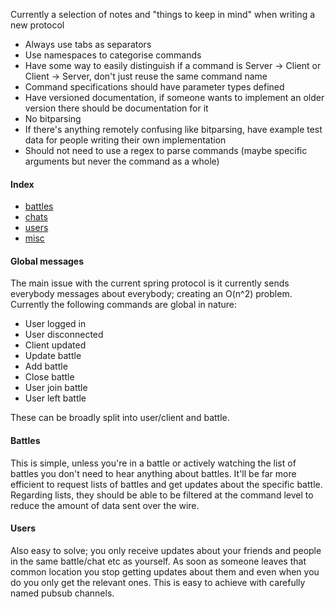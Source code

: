 Currently a selection of notes and "things to keep in mind" when writing a new protocol
- Always use tabs as separators
- Use namespaces to categorise commands
- Have some way to easily distinguish if a command is Server -> Client or Client -> Server, don't just reuse the same command name
- Command specifications should have parameter types defined
- Have versioned documentation, if someone wants to implement an older version there should be documentation for it
- No bitparsing
- If there's anything remotely confusing like bitparsing, have example test data for people writing their own implementation
- Should not need to use a regex to parse commands (maybe specific arguments but never the command as a whole)

#### Index
- [battles](battles.md)
- [chats](chats.md)
- [users](users.md)
- [misc](misc.md)

#### Global messages
The main issue with the current spring protocol is it currently sends everybody messages about everybody; creating an O(n^2) problem. Currently the following commands are global in nature:
- User logged in
- User disconnected
- Client updated
- Update battle
- Add battle
- Close battle
- User join battle
- User left battle

These can be broadly split into user/client and battle.

#### Battles
This is simple, unless you're in a battle or actively watching the list of battles you don't need to hear anything about battles. It'll be far more efficient to request lists of battles and get updates about the specific battle. Regarding lists, they should be able to be filtered at the command level to reduce the amount of data sent over the wire.

#### Users
Also easy to solve; you only receive updates about your friends and people in the same battle/chat etc as yourself. As soon as someone leaves that common location you stop getting updates about them and even when you do you only get the relevant ones. This is easy to achieve with carefully named pubsub channels.

